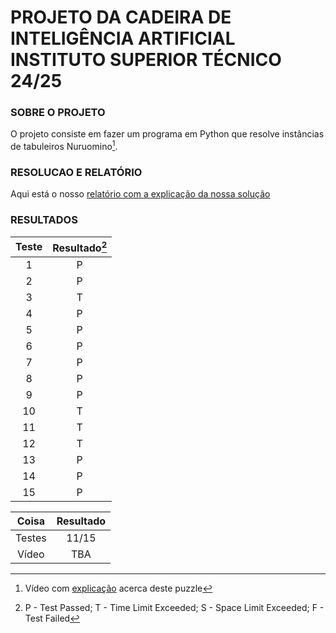 # PROJETO DA CADEIRA DE INTELIGÊNCIA ARTIFICIAL INSTITUTO SUPERIOR TÉCNICO 24/25

### SOBRE O PROJETO

O projeto consiste em fazer um programa em Python que resolve instâncias de tabuleiros Nuruomino[^1].

### RESOLUCAO E RELATÓRIO

Aqui está o nosso [relatório com a explicação da nossa solução](https://youtu.be/5Kd0njYzOeU)

### RESULTADOS

| Teste | Resultado[^2] |
|:-----:|:---------:|
| 1     | P         |
| 2     | P         |
| 3     | T         |
| 4     | P         |
| 5     | P         |
| 6     | P         |
| 7     | P         |
| 8     | P         |
| 9     | P         |
| 10    | T         |
| 11    | T         |
| 12    | T         |
| 13    | P         |
| 14    | P         |
| 15    | P         |

| Coisa | Resultado|
| :----:| :-----:  |
| Testes|11/15     | 
| Vídeo |   TBA    | 

[^1]: Vídeo com [explicação](https://www.youtube.com/watch?v=q3mspJmENnQ&feature=youtu.be) acerca deste puzzle
[^2]: P - Test Passed; T - Time Limit Exceeded; S - Space Limit Exceeded; F - Test Failed
